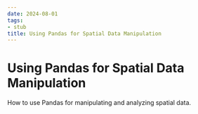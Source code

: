 ```yaml
---
date: 2024-08-01
tags:
- stub
title: Using Pandas for Spatial Data Manipulation
---
```


# Using Pandas for Spatial Data Manipulation

How to use Pandas for manipulating and analyzing spatial data.
